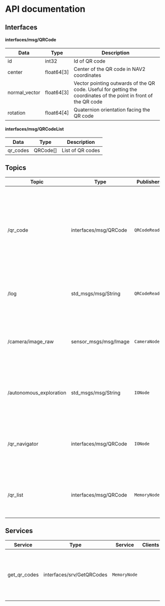 # API documentation
## Interfaces

#### interfaces/msg/QRCode
| Data          | Type       | Description                                                                                                      |
| ------------- | ---------- | ---------------------------------------------------------------------------------------------------------------- |
| id            | int32      | Id of QR code                                                                                                    |
| center        | float64[3] | Center of the QR code in NAV2 coordinates                                                                        |
| normal_vector | float64[3] | Vector pointing outwards of the QR code. Useful for getting the coordinates of the point in front of the QR code |
| rotation      | float64[4] | Quaternion orientation facing the QR code                                                                        |

#### interfaces/msg/QRCodeList
| Data     | Type     | Description      |
| -------- | -------- | ---------------- |
| qr_codes | QRCode[] | List of QR codes |

## Topics
| Topic                   | Type                  | Publishers     | Subscribers    | Description                                                                                                                     |
| ----------------------- | --------------------- | -------------- | -------------- | ------------------------------------------------------------------------------------------------------------------------------- |
| /qr_code                | interfaces/msg/QRCode | `QRCodeReader` | `MemoryNode`   | Every time a new QR code is found or an existing QR code has moved over 20cm or rotated over 20°, the QR code is published here |
| /log                    | std_msgs/msg/String   | `QRCodeReader` | `IONode`       | Everything published here will be logged by the I/O node                                                                        |
| /camera/image_raw       | sensor_msgs/msg/Image | `CameraNode`   | `QRCodeReader` | The camera node publishes images from the camera here with resolution 480x640                                                   |
| /autonomous_exploration | std_msgs/msg/String   | `IONode`       | `ExploreNode`  | The I/O node uses this topic to command the exploration node                                                                    |
| /qr_navigator           | interfaces/msg/QRCode | `IONode`       | `ExploreNode`  | The I/O node uses this topic to command the explore node to navigate to the given QR code                                       |
| /qr_list                | interfaces/msg/QRCode | `MemoryNode`   | `IONode`       | Every time a QR code is saved to the database it is published here                                                              |

## Services
| Service      | Type                      | Service      | Clients | Description                                                             |
| ------------ | ------------------------- | ------------ | ------- | ----------------------------------------------------------------------- |
| get_qr_codes | interfaces/srv/GetQRCodes | `MemoryNode` |         | This service can be called to get all of the QR codes from the database |
